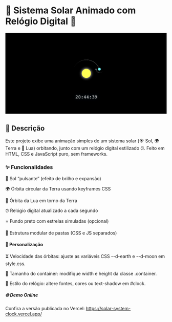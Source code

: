 # 🚀 Sistema Solar Animado com Relógio Digital 🌌

<p align="center">
  <img src="/img/image.png" width="600" alt="Imagem da interface do projeto"/>
</p>

## 📖 Descrição

Este projeto exibe uma animação simples de um sistema solar (☀️ Sol, 🌍 Terra e 🌙 Lua) orbitando, junto com um relógio digital estilizado ⏰. Feito em HTML, CSS e JavaScript puro, sem frameworks.

### ✨ Funcionalidades

💛 Sol “pulsante” (efeito de brilho e expansão)

🌍 Órbita circular da Terra usando keyframes CSS

🌙 Órbita da Lua em torno da Terra

⏰ Relógio digital atualizado a cada segundo

⭐ Fundo preto com estrelas simuladas (opcional)

📁 Estrutura modular de pastas (CSS e JS separados)

#### 🎨 Personalização

⏳ Velocidade das órbitas: ajuste as variáveis CSS --d-earth e --d-moon em style.css.

📐 Tamanho do container: modifique width e height da classe .container.

🎨 Estilo do relógio: altere fontes, cores ou text-shadow em #clock.


##### 🌐 Demo Online

Confira a versão publicada no Vercel:
https://solar-system-clock.vercel.app/

